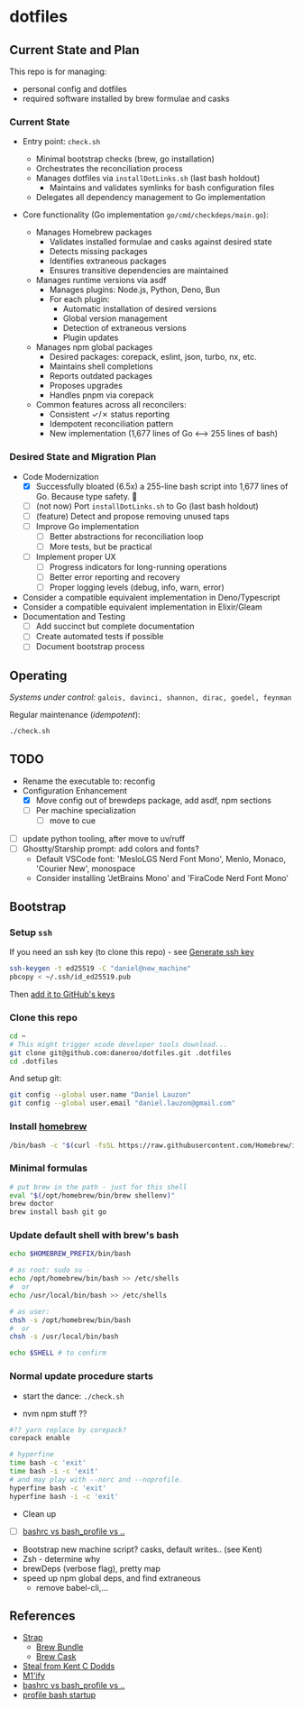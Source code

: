# dotfiles

## Current State and Plan

This repo is for managing:

- personal config and dotfiles
- required software installed by brew formulae and casks

### Current State

- Entry point: `check.sh`
  - Minimal bootstrap checks (brew, go installation)
  - Orchestrates the reconciliation process
  - Manages dotfiles via `installDotLinks.sh` (last bash holdout)
    - Maintains and validates symlinks for bash configuration files
  - Delegates all dependency management to Go implementation

- Core functionality (Go implementation `go/cmd/checkdeps/main.go`):
  - Manages Homebrew packages
    - Validates installed formulae and casks against desired state
    - Detects missing packages
    - Identifies extraneous packages
    - Ensures transitive dependencies are maintained
  - Manages runtime versions via asdf
    - Manages plugins: Node.js, Python, Deno, Bun
    - For each plugin:
      - Automatic installation of desired versions
      - Global version management
      - Detection of extraneous versions
      - Plugin updates
  - Manages npm global packages
    - Desired packages: corepack, eslint, json, turbo, nx, etc.
    - Maintains shell completions
    - Reports outdated packages
    - Proposes upgrades
    - Handles pnpm via corepack
  - Common features across all reconcilers:
    - Consistent ✓/✗ status reporting
    - Idempotent reconciliation pattern
    - New implementation (1,677 lines of Go <--> 255 lines of bash)

### Desired State and Migration Plan

- Code Modernization
  - [x] Successfully bloated (6.5x) a 255-line bash script into 1,677 lines of Go. Because type safety. 🎉
  - [ ] (not now) Port `installDotLinks.sh` to Go (last bash holdout)
  - [ ] (feature) Detect and propose removing unused taps
  - [ ] Improve Go implementation
    - [ ] Better abstractions for reconciliation loop
    - [ ] More tests, but be practical
  - [ ] Implement proper UX
    - [ ] Progress indicators for long-running operations
    - [ ] Better error reporting and recovery
    - [ ] Proper logging levels (debug, info, warn, error)

- Consider a compatible equivalent implementation in Deno/Typescript
- Consider a compatible equivalent implementation in Elixir/Gleam
- Documentation and Testing
  - [ ] Add succinct but complete documentation
  - [ ] Create automated tests if possible
  - [ ] Document bootstrap process

## Operating

*Systems under control:* `galois, davinci, shannon, dirac, goedel, feynman`

Regular maintenance (*idempotent*):

```bash
./check.sh
```

## TODO

- Rename the executable to: reconfig
- Configuration Enhancement
  - [x] Move config out of brewdeps package, add asdf, npm sections
  - [ ] Per machine specialization
    - [ ] move to cue
- [ ] update python tooling, after move to uv/ruff
- [ ] Ghostty/Starship prompt: add colors and fonts?
  - Default VSCode font: 'MesloLGS Nerd Font Mono', Menlo, Monaco, 'Courier New', monospace
  - Consider installing 'JetBrains Mono' and 'FiraCode Nerd Font Mono'

## Bootstrap

### Setup `ssh`

If you need an ssh key (to clone this repo) - see [Generate ssh key](https://docs.github.com/en/authentication/connecting-to-github-with-ssh)

```bash
ssh-keygen -t ed25519 -C "daniel@new_machine"
pbcopy < ~/.ssh/id_ed25519.pub
```

Then [add it to GitHub's keys](https://github.com/settings/keys)

### Clone this repo

```bash
cd ~
# This might trigger xcode developer tools download...
git clone git@github.com:daneroo/dotfiles.git .dotfiles
cd .dotfiles
```

And setup git:

```bash
git config --global user.name "Daniel Lauzon"
git config --global user.email "daniel.lauzon@gmail.com"
```

### Install [homebrew](https://brew.sh/)

```bash
/bin/bash -c "$(curl -fsSL https://raw.githubusercontent.com/Homebrew/install/HEAD/install.sh)"
```

### Minimal formulas

```bash
# put brew in the path - just for this shell
eval "$(/opt/homebrew/bin/brew shellenv)"
brew doctor
brew install bash git go
```

### Update default shell with brew's bash

```bash
echo $HOMEBREW_PREFIX/bin/bash

# as root: sudo su -
echo /opt/homebrew/bin/bash >> /etc/shells
#  or
echo /usr/local/bin/bash >> /etc/shells

# as user:
chsh -s /opt/homebrew/bin/bash
#  or
chsh -s /usr/local/bin/bash

echo $SHELL # to confirm
```

### Normal update procedure starts

- start the dance: `./check.sh`

- nvm npm stuff ??

```bash
#?? yarn replace by corepack?
corepack enable
```

```bash
# hyperfine
time bash -c 'exit'
time bash -i -c 'exit'
# and may play with --norc and --noprofile.
hyperfine bash -c 'exit'
hyperfine bash -i -c 'exit'
```

- Clean up

- [ ] [bashrc vs bash_profile vs ..](https://superuser.com/questions/789448/choosing-between-bashrc-profile-bash-profile-etc)
- Bootstrap new machine script? casks, default writes.. (see Kent)
- Zsh - determine why
- brewDeps (verbose flag), pretty map
- speed up npm global deps, and find extraneous
  - remove babel-cli,...

## References

- [Strap](https://github.com/MikeMcQuaid/strap)
  - [Brew Bundle](https://github.com/Homebrew/homebrew-bundle)
  - [Brew Cask](https://github.com/Homebrew/homebrew-cask)
- [Steal from Kent C Dodds](https://github.com/kentcdodds/dotfiles/blob/main/.macos)
- [M1'ify](https://blog.smittytone.net/2021/02/07/how-to-migrate-to-native-homebrew-on-an-m1-mac/)
- [bashrc vs bash_profile vs ..](https://superuser.com/questions/789448/choosing-between-bashrc-profile-bash-profile-etc)
- [profile bash startup](https://stackoverflow.com/questions/5014823/how-can-i-profile-a-bash-shell-script-slow-startup)
